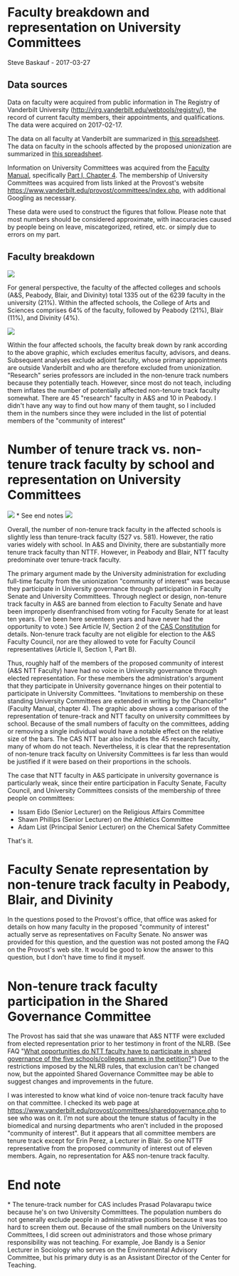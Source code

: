 # Faculty breakdown and representation on University Committees

Steve Baskauf - 2017-03-27

## Data sources
Data on faculty were acquired from public information in The Registry of Vanderbilt University (http://virg.vanderbilt.edu/webtools/registry/), the record of current faculty members, their appointments, and qualifications.  The data were acquired on 2017-02-17.

The data on all faculty at Vanderbilt are summarized in [this spreadsheet](vu-faculty.xlsx).  The data on faculty in the schools affected by the proposed unionization are summarized in [this spreadsheet](vu-faculty-affected-schools.xlsx).  

Information on University Committees was acquired from the [Faculty Manual](https://www.vanderbilt.edu/faculty-manual/), specifically [Part I, Chapter 4](https://www.vanderbilt.edu/faculty-manual/part1-the-university-and-its-governance/ch4-university-committees/).  The membership of University Committees was acquired from lists linked at the Provost's website https://www.vanderbilt.edu/provost/committees/index.php, with additional Googling as necessary.

These data were used to construct the figures that follow.  Please note that most numbers should be considered approximate, with inaccuracies caused by people being on leave, miscategorized, retired, etc. or simply due to errors on my part.

## Faculty breakdown

![](faculty-breakdown-by-school.png)

For general perspective, the faculty of the affected colleges and schools (A&S, Peabody, Blair, and Divinity) total 1335 out of the 6239 faculty in the university (21%).  Within the affected schools, the College of Arts and Sciences comprises 64% of the faculty, followed by Peabody (21%), Blair (11%), and Divinity (4%).

![](faculty-rank-breakdown-affected-schools-graph.png)

Within the four affected schools, the faculty break down by rank according to the above graphic, which excludes emeritus faculty, advisors, and deans.  Subsequent analyses exclude adjoint faculty, whose primary appointments are outside Vanderbilt and who are therefore excluded from unionization.  "Research" series professors are included in the non-tenure track numbers because they potentially teach.  However, since most do not teach, including them inflates the number of potentially affected non-tenure track faculty somewhat.  There are 45 "research" faculty in A&S and 10 in Peabody.  I didn't have any way to find out how many of them taught, so I included them in the numbers since they were included in the list of potential members of the "community of interest"

# Number of tenure track vs. non-tenure track faculty by school and representation on University Committees

![](compare-pop-comm-table.png)
\* See end notes
![](compare-population-committees.png)

Overall, the number of non-tenure track faculty in the affected schools is slightly less than tenure-track faculty (527 vs. 581).  However, the ratio varies widely with school.  In A&S and Divinity, there are substantially more tenure track faculty than NTTF.  However, in Peabody and Blair, NTT faculty predominate over tenure-track faculty.  

The primary argument made by the University administration for excluding full-time faculty from the unionization "community of interest" was because they participate in University governance through participation in Faculty Senate and University Committees.  Through neglect or design, non-tenure track faculty in A&S are banned from election to Faculty Senate and have been improperly disenfranchised from voting for Faculty Senate for at least ten years.  (I've been here seventeen years and have never had the opportunity to vote.)  See Article IV, Section 2 of the [CAS Constitution](https://as.vanderbilt.edu/overview/cas_constitution2016.pdf) for details.  Non-tenure track faculty are not eligible for election to the A&S Faculty Council, nor are they allowed to vote for Faculty Council representatives (Article II, Section 1, Part B).  

Thus, roughly half of the members of the proposed community of interest (A&S NTT Faculty) have had no voice in University governance through elected representation.  For these members the administration's argument that they participate in University governance hinges on their potential to participate in University Committees.  "Invitations to membership on these standing University Committees are extended in writing by the Chancellor" (Faculty Manual, chapter 4).  The graphic above shows a comparison of the representation of tenure-track and NTT faculty on university committees by school.  Because of the small numbers of faculty on the committees, adding or removing a single individual would have a notable effect on the relative size of the bars.  The CAS NTT bar also includes the 45 research faculty, many of whom do not teach.  Nevertheless, it is clear that the representation of non-tenure track faculty on University Committees is far less than would be justified if it were based on their proportions in the schools.  

The case that NTT faculty in A&S participate in university governance is particularly weak, since their entire participation in Faculty Senate, Faculty Council, and University Committees consists of the membership of three people on committees:
- Issam Eido (Senior Lecturer) on the Religious Affairs Committee
- Shawn Phillips (Senior Lecturer) on the Athletics Committee
- Adam List (Principal Senior Lecturer) on the Chemical Safety Committee

That's it.

# Faculty Senate representation by non-tenure track faculty in Peabody, Blair, and Divinity

In the questions posed to the Provost's office, that office was asked for details on how many faculty in the proposed "community of interest" actually serve as representatives on Faculty Senate.  No answer was provided for this question, and the question was not posted among the FAQ on the Provost's web site.  It would be good to know the answer to this question, but I don't have time to find it myself.

# Non-tenure track faculty participation in the Shared Governance Committee

The Provost has said that she was unaware that A&S NTTF were excluded from elected representation prior to her testimony in front of the NLRB.  (See FAQ "[What opportunities do NTT faculty have to participate in shared governance of the five schools/colleges names in the petition?](https://www.vanderbilt.edu/provost/faculty-unionization/faq.php)") Due to the restrictions imposed by the NLRB rules, that exclusion can't be changed now, but the appointed Shared Governance Committee may be able to suggest changes and improvements in the future.  

I was interested to know what kind of voice non-tenure track faculty have on that committee.  I checked its web page at https://www.vanderbilt.edu/provost/committees/sharedgovernance.php to see who was on it.  I'm not sure about the tenure status of faculty in the biomedical and nursing departments who aren't included in the proposed "community of interest".  But it appears that all committee members are tenure track except for Erin Perez, a Lecturer in Blair.  So one NTTF representative from the proposed community of interest out of eleven members.  Again, no representation for A&S non-tenure track faculty.  

# End note

\* The tenure-track number for CAS includes Prasad Polavarapu twice because he's on two University Committees. The population numbers do not generally exclude people in administrative positions because it was too hard to screen them out.  Because of the small numbers on the University Committees, I did screen out administrators and those whose primary responsibility was not teaching.  For example, Joe Bandy is a Senior Lecturer in Sociology who serves on the Environmental Advisory Committee, but his primary duty is as an Assistant Director of the Center for Teaching.
